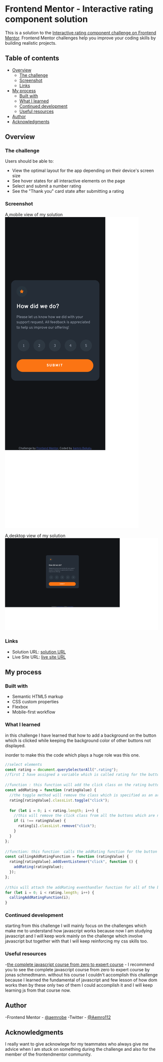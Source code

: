 # Frontend Mentor - Interactive rating component solution

This is a solution to the [Interactive rating component challenge on Frontend Mentor](https://www.frontendmentor.io/challenges/interactive-rating-component-koxpeBUmI). Frontend Mentor challenges help you improve your coding skills by building realistic projects.

## Table of contents

- [Overview](#overview)
  - [The challenge](#the-challenge)
  - [Screenshot](#screenshot)
  - [Links](#links)
- [My process](#my-process)
  - [Built with](#built-with)
  - [What I learned](#what-i-learned)
  - [Continued development](#continued-development)
  - [Useful resources](#useful-resources)
- [Author](#author)
- [Acknowledgments](#acknowledgments)

## Overview

### The challenge

Users should be able to:

- View the optimal layout for the app depending on their device's screen size
- See hover states for all interactive elements on the page
- Select and submit a number rating
- See the "Thank you" card state after submitting a rating

### Screenshot

A,mobile view of my solution
![](./screenshot%20of%20my%20solution/mobile-view-interactive-rating-comment-challenge.png)

A,desktop view of my solution
![](./screenshot%20of%20my%20solution/desktop-view-interactive-rating-comment-challenge.png)

### Links

- Solution URL: [solution URL](https://www.frontendmentor.io/solutions/interactive-rating-comment-using-flexbox-2tIRvU3tJR)
- Live Site URL: [live site URL](https://aemrobe.github.io/interactive-rating-component/?#)

## My process

### Built with

- Semantic HTML5 markup
- CSS custom properties
- Flexbox
- Mobile-first workflow

### What I learned

in this challenge I have learned that how to add a background on the button which is clicked while keeping the background color of other buttons not displayed.

inorder to make this the code which plays a huge role was this one.

```js
//select elements
const rating = document.querySelectorAll(".rating");
//first I have assigned a variable which is called rating for the buttons so when I want to use any javascript code on the buttons I will use the variable. but this variable is like an array since the buttons have the same class which is called .rating inorder to select each buttons we have to specify the index after the name of the variable like an array. forinstance if we want to  select the first button we have to write like this rating[0] (since all array contains an index  which starts with 0 up to the "array lenghth - 1")

//function : this function will add the click class on the rating button which is called for at the same time while removing the click class from the rest of the buttons.
const addRating = function (ratingValue) {
  //the toggle method will remove the class which is specified as an argument ("click" -> the click class in this case) if the rating button contain the class at the begining or it will add the class which is specified as an argument if rating button doesn't contain it at first place in each function call.
  rating[ratingValue].classList.toggle("click");

  for (let i = 0; i < rating.length; i++) {
    //this will remove the click class from all the buttons which are not clicked. forinstance if we click the first button which means this function will be called with an argument of "0" (which is the index of our first button) it will remove the click class from the rating buttons (rating[1],rating[2]...rating[rating.length - 1])
    if (i !== ratingValue) {
      rating[i].classList.remove("click");
    }
  }
};

//function: this function  calls the addRating function for the button which is clicked
const callingAddRatingFunction = function (ratingValue) {
  rating[ratingValue].addEventListener("click", function () {
    addRating(ratingValue);
  });
};

//this will attach the addRating eventhandler function for all of the buttons.
for (let i = 0; i < rating.length; i++) {
  callingAddRatingFunction(i);
}
```

### Continued development

starting from this challenge I will mainly focus on the challenges which make me to understand how javascript works because now I am studying javascript and I will keep work mainly on the challenge which involve javascript but together with that I will keep reinforcing my css skills too.

### Useful resources

-[the complete javascript course from zero to expert course](https://www.udemy.com/course/the-complete-javascript-course/) -
I recommend you to see the complete javascript course from zero to expert course by jonas schmedtmann. without his course I couldn't accomplish this challenge because I learned the fundamental of javascript and few lesson of how dom works then by these only two of them I could accomplish it and I will keep learning js from that course now.

## Author

-Frontend Mentor - [@aemrobe](https://www.frontendmentor.io/profile/aemrobe)
-Twitter - [@Aemro112](https://www.twitter.com/Aemro112)

## Acknowledgments

I really want to give acknowlege for my teammates who always give me advice when I am stuck on something during the challenge and also for the member of the frontendmentor community.

